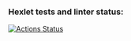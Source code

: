 ### Hexlet tests and linter status:
[![Actions Status](https://github.com/rnixik-hex/php-project-lvl3/workflows/hexlet-check/badge.svg)](https://github.com/rnixik-hex/php-project-lvl3/actions)